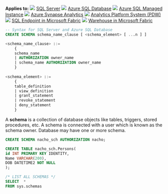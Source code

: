 **Applies to:** ![](https://learn.microsoft.com/en-us/sql/includes/media/yes-icon.svg?view=sql-server-ver16) [SQL Server](https://learn.microsoft.com/en-us/sql/sql-server/sql-docs-navigation-guide?view=sql-server-ver16#applies-to) ![](https://learn.microsoft.com/en-us/sql/includes/media/yes-icon.svg?view=sql-server-ver16) [Azure SQL Database](https://learn.microsoft.com/en-us/sql/sql-server/sql-docs-navigation-guide?view=sql-server-ver16#applies-to) ![](https://learn.microsoft.com/en-us/sql/includes/media/yes-icon.svg?view=sql-server-ver16) [Azure SQL Managed Instance](https://learn.microsoft.com/en-us/sql/sql-server/sql-docs-navigation-guide?view=sql-server-ver16#applies-to) ![](https://learn.microsoft.com/en-us/sql/includes/media/yes-icon.svg?view=sql-server-ver16) [Azure Synapse Analytics](https://learn.microsoft.com/en-us/sql/sql-server/sql-docs-navigation-guide?view=sql-server-ver16#applies-to) ![](https://learn.microsoft.com/en-us/sql/includes/media/yes-icon.svg?view=sql-server-ver16) [Analytics Platform System (PDW)](https://learn.microsoft.com/en-us/sql/sql-server/sql-docs-navigation-guide?view=sql-server-ver16#applies-to) ![](https://learn.microsoft.com/en-us/sql/includes/media/yes-icon.svg?view=sql-server-ver16) [SQL Endpoint in Microsoft Fabric](https://learn.microsoft.com/en-us/sql/sql-server/sql-docs-navigation-guide?view=sql-server-ver16#applies-to) ![](https://learn.microsoft.com/en-us/sql/includes/media/yes-icon.svg?view=sql-server-ver16) [Warehouse in Microsoft Fabric](https://learn.microsoft.com/en-us/sql/sql-server/sql-docs-navigation-guide?view=sql-server-ver16#applies-to)

``` SQL
-- Syntax for SQL Server and Azure SQL Database 
CREATE SCHEMA schema_name_clause [ <schema_element> [ ...n ] ] 

<schema_name_clause> ::= 
	{ 
	schema_name 
	| AUTHORIZATION owner_name 
	| schema_name AUTHORIZATION owner_name 
	} 
	
<schema_element> ::= 
	{ 
	table_definition 
	| view_definition 
	| grant_statement 
	| revoke_statement 
	| deny_statement 
	}
```

A **schema** is a collection of database objects like tables, triggers, stored procedures, etc. A schema is connected with a user which is known as the schema owner. Database may have one or more schema.

``` SQL
CREATE SCHEMA nacho_sch AUTHORIZATION nacho;

CREATE TABLE nacho_sch.Persons(
id INT PRIMARY KEY IDENTITY, 
Name VARCHAR(200), 
DOB DATETIME2 NOT NULL
);
```

``` SQL
/* LIST ALL SCHEMAS */
SELECT  *
FROM sys.schemas
```